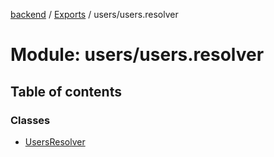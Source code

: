 [backend](../README.md) / [Exports](../modules.md) / users/users.resolver

# Module: users/users.resolver

## Table of contents

### Classes

- [UsersResolver](../classes/users_users_resolver.UsersResolver.md)
